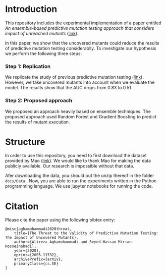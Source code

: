 # Introduction

This repository includes the experimental implementation of a paper entitled
*An ensemble-based predictive mutation testing approach that considers impact of unreached mutants* ([link](https://doi.org/10.1002/stvr.1784)).

In this paper, we show that the uncovered mutants could reduce the results of predictive mutation testing considerablly. To investigate 
our hypothesis we perform the following three steps:

### Step 1: Replication
We replicate the study of previous predictive mutation testing ([link](https://github.com/SElab2019/ExtPMT)). However, we take uncovered mutants
into account when we evaluate the model. The results show that the AUC drops from 0.83 to 0.51.

### Step 2: Proposed approach

We proposed an approach heavily based on ensemble techniques. The proposed approach used Random Forest and Gradient Boosting to predict
the results of mutant execution.


# Structure

In order to use this repository, you need to first download the dataset provided by Mao ([link](https://github.com/SElab2019/ExtPMT)). We would
like to thank Mao for making the data publicly available. Our research is impossible without that data. 

Afer downloading the data, you should put the unzip thereof in the folder ```docs/Data``` . Now, you are able to run the experiments
written in the Python programming language. We use jupyter notebooks for running the code.


# Citation

Please cite the paper using the following bibtex entry:

```
@misc{aghamohammadi2020threat,
    title={The Threat to the Validity of Predictive Mutation Testing: The Impact of Uncovered Mutants},
    author={Alireza Aghamohammadi and Seyed-Hassan Mirian-Hosseinabadi},
    year={2020},
    eprint={2005.11532},
    archivePrefix={arXiv},
    primaryClass={cs.SE}
}
```
